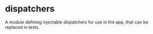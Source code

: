 # dispatchers

A module defining injectable dispatchers for use in the app, that can be replaced in tests.
